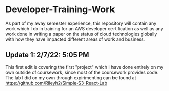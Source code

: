 # Developer-Training-Work

As part of my away semester experience, this repository will contain
any work which I do in training for an AWS developer certification as well 
as any work done in writing a paper on the status of cloud technologies globally
with how they have impacted different areas of work and business.

## Update 1: 2/7/22: 5:05 PM

This first edit is covering the first "project" which I have done entirely
on my own outside of coursework, since most of the coursework provides code.
The lab I did on my own through expirimenting can be found at 
https://github.com/Rileyh2/Simple-S3-React-Lab

